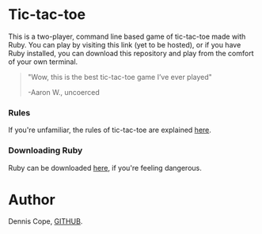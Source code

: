 # Tic-tac-toe
This is a two-player, command line based game of tic-tac-toe made with Ruby. You can play by visiting this link (yet to be hosted), or if you have Ruby installed, you can download this repository and play from the comfort of your own terminal.

>"Wow, this is the best tic-tac-toe game I’ve ever played"
>
>-Aaron W., uncoerced

### Rules
If you're unfamiliar, the rules of tic-tac-toe are explained [here](https://en.wikipedia.org/wiki/Tic-tac-toe).

### Downloading Ruby
Ruby can be downloaded [here](https://www.ruby-lang.org/en/downloads/), if you're feeling dangerous.

# Author
Dennis Cope, [GITHUB](https://github.com/coped).